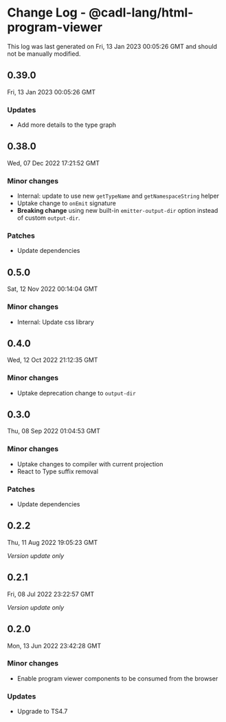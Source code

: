 # Change Log - @cadl-lang/html-program-viewer

This log was last generated on Fri, 13 Jan 2023 00:05:26 GMT and should not be manually modified.

## 0.39.0
Fri, 13 Jan 2023 00:05:26 GMT

### Updates

- Add more details to the type graph

## 0.38.0
Wed, 07 Dec 2022 17:21:52 GMT

### Minor changes

- Internal: update to use new `getTypeName` and `getNamespaceString` helper
- Uptake change to `onEmit` signature
- **Breaking change** using new built-in `emitter-output-dir` option instead of custom `output-dir`.

### Patches

- Update dependencies

## 0.5.0
Sat, 12 Nov 2022 00:14:04 GMT

### Minor changes

- Internal: Update css library

## 0.4.0
Wed, 12 Oct 2022 21:12:35 GMT

### Minor changes

- Uptake deprecation change to `output-dir`

## 0.3.0
Thu, 08 Sep 2022 01:04:53 GMT

### Minor changes

- Uptake changes to compiler with current projection
- React to Type suffix removal

### Patches

- Update dependencies

## 0.2.2
Thu, 11 Aug 2022 19:05:23 GMT

_Version update only_

## 0.2.1
Fri, 08 Jul 2022 23:22:57 GMT

_Version update only_

## 0.2.0
Mon, 13 Jun 2022 23:42:28 GMT

### Minor changes

- Enable program viewer components to be consumed from the browser

### Updates

- Upgrade to TS4.7

